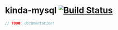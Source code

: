 # kinda-mysql [![Build Status](https://travis-ci.org/kinda/kinda-mysql.svg?branch=master)](https://travis-ci.org/kinda/kinda-mysql)

```js
// TODO: documentation!
```
